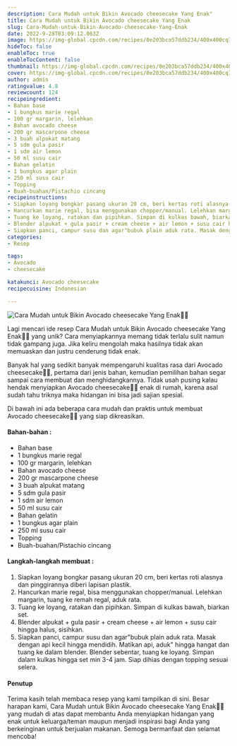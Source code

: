 ```yaml
---
description: Cara Mudah untuk Bikin Avocado cheesecake Yang Enak"
title: Cara Mudah untuk Bikin Avocado cheesecake Yang Enak
slug: Cara-Mudah-untuk-Bikin-Avocado-cheesecake-Yang-Enak
date: 2022-9-28T03:09:12.063Z
image: https://img-global.cpcdn.com/recipes/0e203bca57ddb234/400x400cq70/photo.jpg
hideToc: false
enableToc: true
enableTocContent: false
thumbnail: https://img-global.cpcdn.com/recipes/0e203bca57ddb234/400x400cq70/photo.jpg
cover: https://img-global.cpcdn.com/recipes/0e203bca57ddb234/400x400cq70/photo.jpg
author: admin
ratingvalue: 4.8
reviewcount: 124
recipeingredient:
- Bahan base
- 1 bungkus marie regal
- 100 gr margarin, lelehkan
- Bahan avocado cheese
- 200 gr mascarpone cheese
- 3 buah alpukat matang
- 5 sdm gula pasir
- 1 sdm air lemon
- 50 ml susu cair
- Bahan gelatin
- 1 bungkus agar plain
- 250 ml susu cair
- Topping
- Buah-buahan/Pistachio cincang
recipeinstructions:
- Siapkan loyang bongkar pasang ukuran 20 cm, beri kertas roti alasnya dan pinggirannya diberi lapisan plastik.
- Hancurkan marie regal, bisa menggunakan chopper/manual. Lelehkan margarin, tuang ke remah regal, aduk rata.
- Tuang ke loyang, ratakan dan pipihkan. Simpan di kulkas bawah, biarkan set.
- Blender alpukat + gula pasir + cream cheese + air lemon + susu cair hingga halus, sisihkan.
- Siapkan panci, campur susu dan agar"bubuk plain aduk rata. Masak dengan api kecil hingga mendidih. Matikan api, aduk" hingga hangat dan tuang ke dalam blender. Blender sebentar, tuang ke loyang. Simpan dalam kulkas hingga set min 3-4 jam. Siap dihias dengan topping sesuai selera.
categories:
- Resep

tags:
- Avocado
- cheesecake

katakunci: Avocado cheesecake
recipecuisine: Indonesian

---
```


![Cara Mudah untuk Bikin Avocado cheesecake Yang Enak👩‍🍳](https://img-global.cpcdn.com/recipes/0e203bca57ddb234/400x400cq70/photo.jpg)

Lagi mencari ide resep Cara Mudah untuk Bikin Avocado cheesecake Yang Enak👩‍🍳 yang unik? Cara menyiapkannya memang tidak terlalu sulit namun tidak gampang juga. Jika keliru mengolah maka hasilnya tidak akan memuaskan dan justru cenderung tidak enak.

Banyak hal yang sedikit banyak mempengaruhi kualitas rasa dari Avocado cheesecake👩‍🍳, pertama dari jenis bahan, kemudian pemilihan bahan segar sampai cara membuat dan menghidangkannya. Tidak usah pusing kalau hendak menyiapkan Avocado cheesecake👩‍🍳 enak di rumah, karena asal sudah tahu triknya maka hidangan ini bisa jadi sajian spesial.

Di bawah ini ada beberapa cara mudah dan praktis untuk membuat Avocado cheesecake👩‍🍳 yang siap dikreasikan.

<!--inarticleads1-->

#### Bahan-bahan :

- Bahan base
- 1 bungkus marie regal
- 100 gr margarin, lelehkan
- Bahan avocado cheese
- 200 gr mascarpone cheese
- 3 buah alpukat matang
- 5 sdm gula pasir
- 1 sdm air lemon
- 50 ml susu cair
- Bahan gelatin
- 1 bungkus agar plain
- 250 ml susu cair
- Topping
- Buah-buahan/Pistachio cincang

<!--inarticleads2-->

#### Langkah-langkah membuat :

1. Siapkan loyang bongkar pasang ukuran 20 cm, beri kertas roti alasnya dan pinggirannya diberi lapisan plastik.
1. Hancurkan marie regal, bisa menggunakan chopper/manual. Lelehkan margarin, tuang ke remah regal, aduk rata.
1. Tuang ke loyang, ratakan dan pipihkan. Simpan di kulkas bawah, biarkan set.
1. Blender alpukat + gula pasir + cream cheese + air lemon + susu cair hingga halus, sisihkan.
1. Siapkan panci, campur susu dan agar"bubuk plain aduk rata. Masak dengan api kecil hingga mendidih. Matikan api, aduk" hingga hangat dan tuang ke dalam blender. Blender sebentar, tuang ke loyang. Simpan dalam kulkas hingga set min 3-4 jam. Siap dihias dengan topping sesuai selera.

#### Penutup

Terima kasih telah membaca resep yang kami tampilkan di sini. Besar harapan kami, Cara Mudah untuk Bikin Avocado cheesecake Yang Enak👩‍🍳 yang mudah di atas dapat membantu Anda menyiapkan hidangan yang enak untuk keluarga/teman maupun menjadi inspirasi bagi Anda yang berkeinginan untuk berjualan makanan. Semoga bermanfaat dan selamat mencoba!